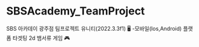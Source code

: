 # SBSAcademy_TeamProject
SBS 아카데이 광주점 팀프로젝트 
유니티(2022.3.3f1) 🖥
-모바일(Ios,Android) 플랫폼 타겟팅 2d 뱀서류 게임 🎮

